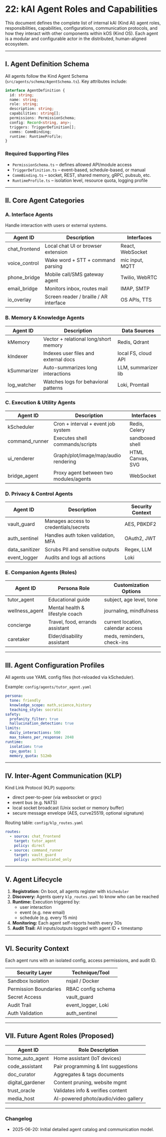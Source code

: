 # 22: kAI Agent Roles and Capabilities

This document defines the complete list of internal kAI (Kind AI) agent roles, responsibilities, capabilities, configurations, communication protocols, and how they interact with other components within kOS (Kind OS). Each agent is a modular and configurable actor in the distributed, human-aligned ecosystem.

---

## I. Agent Definition Schema

All agents follow the Kind Agent Schema (`src/agents/schema/AgentSchema.ts`). Key attributes include:

```ts
interface AgentDefinition {
  id: string;
  name: string;
  role: string;
  description: string;
  capabilities: string[];
  permissions: PermissionSchema;
  config: Record<string, any>;
  triggers: TriggerDefinition[];
  comms: CommBinding;
  runtime: RuntimeProfile;
}
```

### Required Supporting Files

- `PermissionSchema.ts` – defines allowed API/module access
- `TriggerDefinition.ts` – event-based, schedule-based, or manual
- `CommBinding.ts` – socket, REST, shared memory, gRPC, pubsub, etc.
- `RuntimeProfile.ts` – isolation level, resource quota, logging profile

---

## II. Core Agent Categories

### A. Interface Agents

Handle interaction with users or external systems.

| Agent ID       | Description                            | Interfaces       |
| -------------- | -------------------------------------- | ---------------- |
| chat\_frontend | Local chat UI or browser extension     | React, WebSocket |
| voice\_control | Wake word + STT + command parsing      | mic input, MQTT  |
| phone\_bridge  | Mobile call/SMS gateway agent          | Twilio, WebRTC   |
| email\_bridge  | Monitors inbox, routes mail            | IMAP, SMTP       |
| io\_overlay    | Screen reader / braille / AR interface | OS APIs, TTS     |

### B. Memory & Knowledge Agents

| Agent ID     | Description                           | Data Sources        |
| ------------ | ------------------------------------- | ------------------- |
| kMemory      | Vector + relational long/short memory | Redis, Qdrant       |
| kIndexer     | Indexes user files and external docs  | local FS, cloud API |
| kSummarizer  | Auto-summarizes long interactions     | LLM, summarizer lib |
| log\_watcher | Watches logs for behavioral patterns  | Loki, Promtail      |

### C. Execution & Utility Agents

| Agent ID        | Description                            | Interfaces       |
| --------------- | -------------------------------------- | ---------------- |
| kScheduler      | Cron + interval + event job system     | Redis, Celery    |
| command\_runner | Executes shell commands/scripts        | sandboxed shell  |
| ui\_renderer    | Graph/plot/image/map/audio rendering   | HTML Canvas, SVG |
| bridge\_agent   | Proxy agent between two modules/agents | WebSocket        |

### D. Privacy & Control Agents

| Agent ID        | Description                           | Security Context |
| --------------- | ------------------------------------- | ---------------- |
| vault\_guard    | Manages access to credentials/secrets | AES, PBKDF2      |
| auth\_sentinel  | Handles auth token validation, MFA    | OAuth2, JWT      |
| data\_sanitizer | Scrubs PII and sensitive outputs      | Regex, LLM       |
| event\_logger   | Audits and logs all actions           | Loki             |

### E. Companion Agents (Roles)

| Agent ID        | Persona Role                    | Customization Options             |
| --------------- | ------------------------------- | --------------------------------- |
| tutor\_agent    | Educational guide               | subject, age level, tone          |
| wellness\_agent | Mental health & lifestyle coach | journaling, mindfulness           |
| concierge       | Travel, food, errands assistant | current location, calendar access |
| caretaker       | Elder/disability assistant      | meds, reminders, check-ins        |

---

## III. Agent Configuration Profiles

All agents use YAML config files (hot-reloaded via kScheduler).

Example: `config/agents/tutor_agent.yaml`

```yaml
persona:
  tone: friendly
  knowledge_scope: math,science,history
  teaching_style: socratic
safety:
  profanity_filter: true
  hallucination_detection: true
limits:
  daily_interactions: 500
  max_tokens_per_response: 2048
runtime:
  isolation: true
  cpu_quota: 1
  memory_quota: 512mb
```

---

## IV. Inter-Agent Communication (KLP)

Kind Link Protocol (KLP) supports:

- direct peer-to-peer (via websocket or grpc)
- event bus (e.g. NATS)
- local socket broadcast (Unix socket or memory buffer)
- secure message envelope (AES, curve25519, optional signature)

Routing table: `config/klp_routes.yaml`

```yaml
routes:
  - source: chat_frontend
    target: tutor_agent
    policy: direct
  - source: command_runner
    target: vault_guard
    policy: authenticated_only
```

---

## V. Agent Lifecycle

1. **Registration:** On boot, all agents register with `kScheduler`
2. **Discovery:** Agents query `klp_routes.yaml` to know who can be reached
3. **Runtime:** Execution triggered by:
   - user interaction
   - event (e.g. new email)
   - schedule (e.g. every 15 min)
4. **Monitoring:** Each agent self-reports health every 30s
5. **Audit Trail:** All inputs/outputs logged with agent ID + timestamp

---

## VI. Security Context

Each agent runs with an isolated config, access permissions, and audit ID.

| Security Layer        | Technique/Tool      |
| --------------------- | ------------------- |
| Sandbox Isolation     | nsjail / Docker     |
| Permission Boundaries | RBAC config schema  |
| Secret Access         | vault\_guard        |
| Audit Trail           | event\_logger, Loki |
| Auth Validation       | auth\_sentinel      |

---

## VII. Future Agent Roles (Proposed)

| Agent ID          | Role Description                     |
| ----------------- | ------------------------------------ |
| home\_auto\_agent | Home assistant (IoT devices)         |
| code\_assistant   | Pair programming & lint suggestions  |
| doc\_curator      | Aggregates & tags documents          |
| digital\_gardener | Content pruning, website mgmt        |
| trust\_oracle     | Validates info & verifies content    |
| media\_host       | AI-powered photo/audio/video gallery |

---

### Changelog

- 2025-06-20: Initial detailed agent catalog and communication model.

